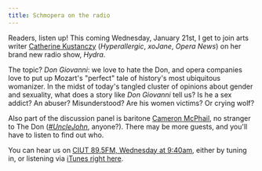 ```yaml
---
title: Schmopera on the radio
---
```


<p class="intro">
	Readers, listen up! This coming Wednesday, January 21st, I get to join arts writer <a href="https://twitter.com/catekustanczy" target="_blank">Catherine Kustanczy</a> (<em>Hyperallergic</em>, <em>xoJane</em>, <em>Opera News</em>) on her brand new radio show, <em>Hydra</em>.<br>
</p>
<p>
	The topic? <em>Don Giovanni</em>: we love to hate the Don, and opera companies love to put up Mozart's "perfect" tale of history's most ubiquitous womanizer. In the midst of today's tangled cluster of opinions about gender and sexuality, what does a story like <em>Don Giovanni</em> tell us? Is he a sex addict? An abuser? Misunderstood? Are his women victims? Or crying wolf?
</p>
<p>
	Also part of the discussion panel is baritone <a href="https://twitter.com/cameron_mcphail" target="_blank">Cameron McPhail</a>, no stranger to The Don (<a href="/unclejohn-the-toronto-story/" target="_blank"><em>#UncleJohn</em></a>, anyone?). There may be more guests, and you'll have to listen to find out who.
</p>
<p>
	You can hear us on <a href="http://www.ciut.fm/listen-now/" target="_blank">CIUT 89.5FM, Wednesday at 9:40am</a>, either by tuning in, or listening via <a href="http://128.100.197.46/listen.pls" target="_blank">iTunes right here</a>.
</p>
